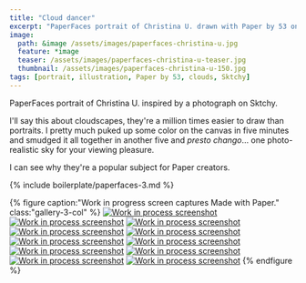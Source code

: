 ```yaml
---
title: "Cloud dancer"
excerpt: "PaperFaces portrait of Christina U. drawn with Paper by 53 on an iPad."
image: 
  path: &image /assets/images/paperfaces-christina-u.jpg 
  feature: *image
  teaser: /assets/images/paperfaces-christina-u-teaser.jpg
  thumbnail: /assets/images/paperfaces-christina-u-150.jpg
tags: [portrait, illustration, Paper by 53, clouds, Sktchy]
---
```


PaperFaces portrait of Christina U. inspired by a photograph on Sktchy.

I'll say this about cloudscapes, they're a million times easier to draw than portraits. I pretty much puked up some color on the canvas in five minutes and smudged it all together in another five and *presto chango*… one photo-realistic sky for your viewing pleasure.

I can see why they're a popular subject for Paper creators.

{% include boilerplate/paperfaces-3.md %}

{% figure caption:"Work in progress screen captures Made with Paper." class:"gallery-3-col" %}
[![Work in process screenshot](/assets/images/paperfaces-christina-u-process-1-600.jpg)](/assets/images/paperfaces-christina-u-process-1-lg.jpg) [![Work in process screenshot](/assets/images/paperfaces-christina-u-process-2-600.jpg)](/assets/images/paperfaces-christina-u-process-2-lg.jpg) [![Work in process screenshot](/assets/images/paperfaces-christina-u-process-3-600.jpg)](/assets/images/paperfaces-christina-u-process-3-lg.jpg) [![Work in process screenshot](/assets/images/paperfaces-christina-u-process-4-600.jpg)](/assets/images/paperfaces-christina-u-process-4-lg.jpg) [![Work in process screenshot](/assets/images/paperfaces-christina-u-process-5-600.jpg)](/assets/images/paperfaces-christina-u-process-5-lg.jpg) [![Work in process screenshot](/assets/images/paperfaces-christina-u-process-6-600.jpg)](/assets/images/paperfaces-christina-u-process-6-lg.jpg) [![Work in process screenshot](/assets/images/paperfaces-christina-u-process-7-600.jpg)](/assets/images/paperfaces-christina-u-process-7-lg.jpg) [![Work in process screenshot](/assets/images/paperfaces-christina-u-process-8-600.jpg)](/assets/images/paperfaces-christina-u-process-8-lg.jpg) [![Work in process screenshot](/assets/images/paperfaces-christina-u-process-9-600.jpg)](/assets/images/paperfaces-christina-u-process-9-lg.jpg) [![Work in process screenshot](/assets/images/paperfaces-christina-u-process-10-600.jpg)](/assets/images/paperfaces-christina-u-process-10-lg.jpg) [![Work in process screenshot](/assets/images/paperfaces-christina-u-process-11-600.jpg)](/assets/images/paperfaces-christina-u-process-11-lg.jpg)
{% endfigure %}
